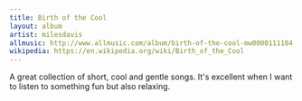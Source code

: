 ```yaml
---
title: Birth of the Cool
layout: album
artist: milesdavis
allmusic: http://www.allmusic.com/album/birth-of-the-cool-mw0000111184
wikipedia: https://en.wikipedia.org/wiki/Birth_of_the_Cool
---
```


A great collection of short, cool and gentle songs. It's excellent when I want to listen to something fun but also relaxing.
